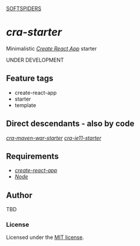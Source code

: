 [SOFTSPIDERS](https://github.com/softspiders/softspiders)

# *cra-starter*

Minimalistic [*Create React App*](https://github.com/facebook/create-react-app) starter

UNDER DEVELOPMENT

## Feature tags

- create-react-app
- starter
- template

## Direct descendants - also by code

[*cra-maven-war-starter*](https://github.com/softspiders/cra-maven-war-starter)
[*cra-ie11-starter*](https://github.com/softspiders/cra-ie11-starter)

## Requirements

* [*create-react-app*](https://facebook.github.io/create-react-app/)
* [*Node*](https://nodejs.org/en/download/package-manager/)


## Author

TBD

### License

Licensed under the [MIT license](./LICENSE).

